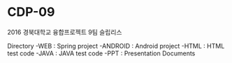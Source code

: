 # CDP-09
2016 경북대학교 융합프로젝트 9팀 슬립리스

Directory 
-WEB : Spring project
-ANDROID : Android project
-HTML : HTML test code
-JAVA : JAVA test code
-PPT : Presentation Documents
